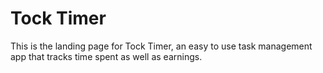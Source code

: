 # Tock Timer

This is the landing page for Tock Timer, an easy to use task management app that tracks time spent as well as earnings.